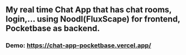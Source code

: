 ## My real time Chat App that has chat rooms, login,... using Noodl(FluxScape) for frontend, Pocketbase as backend.
### Demo: https://chat-app-pocketbase.vercel.app/
